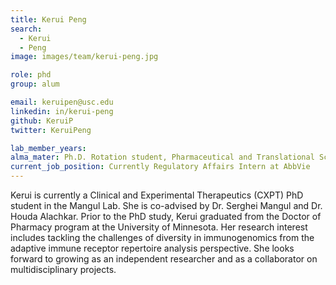 ```yaml
---
title: Kerui Peng
search:
  - Kerui
  - Peng
image: images/team/kerui-peng.jpg

role: phd
group: alum

email: keruipen@usc.edu
linkedin: in/kerui-peng
github: KeruiP
twitter: KeruiPeng

lab_member_years:
alma_mater: Ph.D. Rotation student, Pharmaceutical and Translational Sciences (PHTS) Program, USC Alfred E. Mann School of Pharmacy and Pharmaceutical Sciences
current_job_position: Currently Regulatory Affairs Intern at AbbVie
---
```


Kerui is currently a Clinical and Experimental Therapeutics (CXPT) PhD student in the Mangul Lab. She is co-advised by Dr. Serghei Mangul and Dr. Houda Alachkar. Prior to the PhD study, Kerui graduated from the Doctor of Pharmacy program at the University of Minnesota. Her research interest includes tackling the challenges of diversity in immunogenomics from the adaptive immune receptor repertoire analysis perspective. She looks forward to growing as an independent researcher and as a collaborator on multidisciplinary projects.

